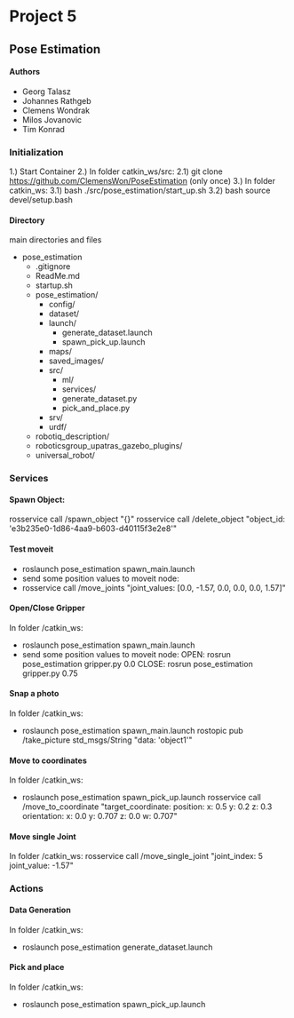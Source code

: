 # Project 5

## Pose Estimation

#### Authors

- Georg Talasz
- Johannes Rathgeb
- Clemens Wondrak
- Milos Jovanovic
- Tim Konrad

### Initialization

1.) Start Container
2.) In folder catkin_ws/src:
2.1) git clone https://github.com/ClemensWon/PoseEstimation (only once)
3.) In folder catkin_ws:
3.1) bash ./src/pose_estimation/start_up.sh
3.2) bash source devel/setup.bash

#### Directory

main directories and files

- pose_estimation
  - .gitignore
  - ReadMe.md
  - startup.sh
  - pose_estimation/
    - config/
    - dataset/
    - launch/
      - generate_dataset.launch
      - spawn_pick_up.launch
    - maps/
    - saved_images/
    - src/
      - ml/
      - services/
      - generate_dataset.py
      - pick_and_place.py
    - srv/
    - urdf/
  - robotiq_description/
  - roboticsgroup_upatras_gazebo_plugins/
  - universal_robot/

### Services

#### Spawn Object:

rosservice call /spawn_object "{}"
rosservice call /delete_object "object_id: 'e3b235e0-1d86-4aa9-b603-d40115f3e2e8'"

#### Test moveit

- roslaunch pose_estimation spawn_main.launch
- send some position values to moveit node:
- rosservice call /move_joints "joint_values: [0.0, -1.57, 0.0, 0.0, 0.0, 1.57]"

#### Open/Close Gripper

In folder /catkin_ws:

- roslaunch pose_estimation spawn_main.launch
- send some position values to moveit node:
  OPEN:
  rosrun pose_estimation gripper.py 0.0
  CLOSE:
  rosrun pose_estimation gripper.py 0.75

#### Snap a photo

In folder /catkin_ws:

- roslaunch pose_estimation spawn_main.launch
  rostopic pub /take_picture std_msgs/String "data: 'object1'"

#### Move to coordinates

In folder /catkin_ws:

- roslaunch pose_estimation spawn_pick_up.launch
  rosservice call /move_to_coordinate "target_coordinate:
  position:
  x: 0.5
  y: 0.2
  z: 0.3
  orientation:
  x: 0.0
  y: 0.707
  z: 0.0
  w: 0.707"

#### Move single Joint

In folder /catkin_ws:
rosservice call /move_single_joint "joint_index: 5
joint_value: -1.57"

### Actions

#### Data Generation

In folder /catkin_ws:

- roslaunch pose_estimation generate_dataset.launch

#### Pick and place

In folder /catkin_ws:

- roslaunch pose_estimation spawn_pick_up.launch
